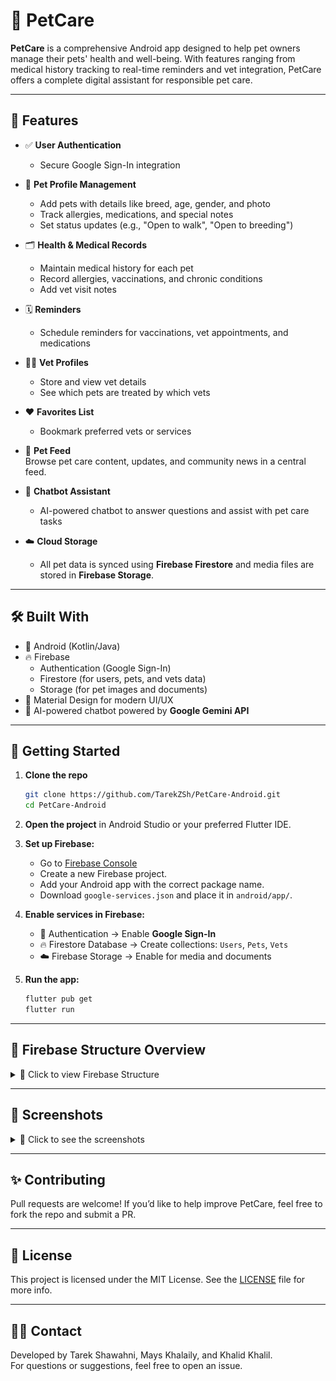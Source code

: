 # 🐾 PetCare

**PetCare** is a comprehensive Android app designed to help pet owners manage their pets' health and well-being. 
With features ranging from medical history tracking to real-time reminders and vet integration, PetCare offers a complete digital assistant for responsible pet care.

---

## 📱 Features

- ✅ **User Authentication**
  - Secure Google Sign-In integration

- 🐶 **Pet Profile Management**
  - Add pets with details like breed, age, gender, and photo
  - Track allergies, medications, and special notes
  - Set status updates (e.g., "Open to walk", "Open to breeding")

- 🗂️ **Health & Medical Records**
  - Maintain medical history for each pet
  - Record allergies, vaccinations, and chronic conditions
  - Add vet visit notes

- 🗓️ **Reminders**
  - Schedule reminders for vaccinations, vet appointments, and medications

- 👩‍⚕️ **Vet Profiles**
  - Store and view vet details
  - See which pets are treated by which vets

- ❤️ **Favorites List**
  - Bookmark preferred vets or services

- 📰 **Pet Feed**  
  Browse pet care content, updates, and community news in a central feed.

- 💬 **Chatbot Assistant**
  - AI-powered chatbot to answer questions and assist with pet care tasks

- ☁️ **Cloud Storage**  
  - All pet data is synced using **Firebase Firestore** and media files are stored in **Firebase Storage**.

---

## 🛠️ Built With

- 📱 Android (Kotlin/Java)  
- 🔥 Firebase  
  - Authentication (Google Sign-In)  
  - Firestore (for users, pets, and vets data)  
  - Storage (for pet images and documents)  
- 🎨 Material Design for modern UI/UX  
- 🤖 AI-powered chatbot powered by **Google Gemini API**

---

## 🚀 Getting Started

1. **Clone the repo**

   ```bash
   git clone https://github.com/TarekZSh/PetCare-Android.git
   cd PetCare-Android
   ```
2. **Open the project** in Android Studio or your preferred Flutter IDE.

3. **Set up Firebase:**
   - Go to [Firebase Console](https://console.firebase.google.com/u/2/project/petcare-31013/overview)
   - Create a new Firebase project.
   - Add your Android app with the correct package name.
   - Download `google-services.json` and place it in `android/app/`.

4. **Enable services in Firebase:**
   - 🔐 Authentication → Enable **Google Sign-In**
   - 🔥 Firestore Database → Create collections: `Users`, `Pets`, `Vets`
   - ☁️ Firebase Storage → Enable for media and documents

5. **Run the app:**

   ```bash
   flutter pub get
   flutter run
   ```
---

## 🧱 Firebase Structure Overview
<details>
<summary>📂 Click to view Firebase Structure</summary>

### 🧑‍💼 Users Collection
```json
{
  "id": "string",                  // Firebase Auth UID
  "name": "string",
  "birthDay": "string (YYYY-MM-DD)",
  "phoneNumber": "string",
  "imageUrl": "string or null",
  "bio": "string",
  "petIds": ["string"]             // List of pet document IDs
}
```
### 🐾 Pets Collection
```json
{
  "id": "string",                         // Unique pet ID
  "name": "string",
  "species": "string",
  "breed": "string",
  "gender": "string",
  "age": number,
  "birthDate": "string (ISO format)",
  "weight": number,
  "height": number,
  "bio": "string",
  "imageUrl": "string or null",
  "owner": "string",                     // Owner's name
  "ownerId": "string",                   // Firebase UID of the owner
  "specialNotes": ["string"],
  "medicalHistory": ["string"],
  "vaccinations": ["string"],
  "events": ["string"],
  "vetEvents": ["string"],
  "lastActivities": ["string"],
  "documents": ["string"],
  "preferences": {
    // key-value map (custom user-defined fields)
  }
}
```
### 🩺 Vets Collection

```json
{
  "id": "string",                          // Firebase Auth UID
  "name": "string",
  "email": "string",
  "phone": "string",
  "location": "string",
  "bio": "string",
  "profileImageUrl": "string",
  "degree": "string",
  "university": "string",
  "yearsOfExperience": number,
  "specializations": ["string"],          // List of specialties
  "patientPetIds": ["string"]             // List of pet IDs under this vet's care
}
```
</details>

---

## 📸 Screenshots
<details>
<summary>👀 Click to see the screenshots</summary>
  
### 🐾 Pet Profile  
Manage each pet's medical history, status, and personal info.  
<img src="pet_care_app/assets/screenshots/PetProfile.jpg" alt="Pet Profile" height="650"/>

### 👩‍⚕️ Vet Profile  
View vet details, availability, and connect easily.  
<img src="pet_care_app/assets/screenshots/VetProfile.jpg" alt="Pet Profile" height="650"/>

### 👤 User Profile  
Edit your personal info and manage all your pets from one place.  
<img src="pet_care_app/assets/screenshots/UserProfile.jpg" alt="Pet Profile" height="650"/>

### 💬 Chatbot Assistant  
Get quick answers and guidance using the built-in AI chatbot.  
<img src="pet_care_app/assets/screenshots/chatbot.jpg" alt="Pet Profile" height="650"/>

### 📰 Pet Feed  
Stay updated with pet care tips and the latest pet-related news.  
<img src="pet_care_app/assets/screenshots/Feed.jpg" alt="Pet Profile" height="650"/>

### 🔍 Explore Other Pets & Vets  
Discover potential breeding matches and nearby veterinary services.  
<img src="pet_care_app/assets/screenshots/Explore.jpg" alt="Pet Profile" height="650"/>
</details>

---

## ✨ Contributing

Pull requests are welcome! If you’d like to help improve PetCare, feel free to fork the repo and submit a PR.

---

## 📄 License

This project is licensed under the MIT License. See the [LICENSE](pet_care_app/LICENSE) file for more info.

---

## 🙋‍♂️ Contact

Developed by Tarek Shawahni, Mays Khalaily, and Khalid Khalil.  
For questions or suggestions, feel free to open an issue.



